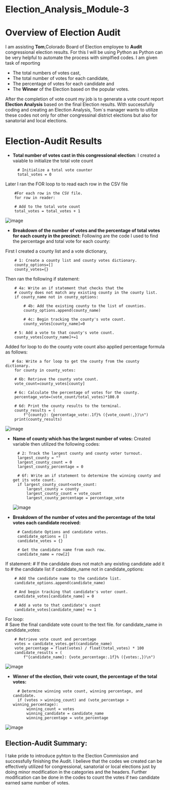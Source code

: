 # Election_Analysis_Module-3

# Overview of Election Audit
I am assisting **Tom**,Colorado Board of Election employee to **Audit** congressional election results. For this I will be using Python as Python can be very helpful to automate the process with simplfied codes. I am given task of reporting 
* The total numbers of votes cast,
* The total number of votes for each candidate,
* The percentage of votes for each candidate and
* The **Winner** of the Election based on the popular votes. 

After the completion of vote count my job is to generate a vote count report **Election Analysis** based on the final Election results. With successfully coding and creating an Election Analysis, Tom`s manager wants to utilize these codes not only for other congressinal district elections but also for sanatorial and local elections.

# Election-Audit Results


* **Total number of votes cast in this congressional election:**
I created a vaiable to initialize the total vote count 

        # Initialize a total vote counter 
        total_votes = 0

Later I ran the FOR loop to to read each row in the CSV file
   
        #For each row in the CSV file.
        for row in reader:
      
        # Add to the total vote count
        total_votes = total_votes + 1
        

![image](https://user-images.githubusercontent.com/105535250/176986469-ef8c697b-e3c6-4adc-bb73-5448dde126c7.png)


* **Breakdown of the number of votes and the percentage of total votes for each county in the precinct:**
Following are the code I used to find the percentage and total vote for each county:

First I created a county list and a vote dictionary,

        # 1: Create a county list and county votes dictionary.
        county_options=[]
        county_votes={}
        
 Then ran the following if statement:
 
        # 4a: Write an if statement that checks that the
        # county does not match any existing county in the county list.
        if county_name not in county_options:

            # 4b: Add the existing county to the list of counties.
            county_options.append(county_name)

            # 4c: Begin tracking the county's vote count.
            county_votes[county_name]=0

        # 5: Add a vote to that county's vote count.
        county_votes[county_name]+=1
        
  Added for loop to do the county vote count also applied percentage formula as follows:     

       # 6a: Write a for loop to get the county from the county dictionary.
        for county in county_votes:

        # 6b: Retrieve the county vote count.
        vote_count=county_votes[county]

        # 6c: Calculate the percentage of votes for the county.
        percentage_vote=(vote_count/total_votes)*100.0

        # 6d: Print the county results to the terminal.
        county_results = (
            f"{county}: {percentage_vote:.1f}% ({vote_count:,})\n")
        print(county_results)
       
![image](https://user-images.githubusercontent.com/105535250/176986833-af83017f-7ac3-41ef-91e8-06dac75416bd.png)

    
* **Name of county which has the largest number of votes:**
Created variable then utilized the following codes:

        # 2: Track the largest county and county voter turnout.
        largest_county = ""
        largest_county_count = 0
        largest_county_percentage = 0
        
        # 6f: Write an if statement to determine the winning county and get its vote count.
        if largest_county_count<vote_count:
            largest_county = county
            largest_county_count = vote_count
            largest_county_percentage = percentage_vote
            
  ![image](https://user-images.githubusercontent.com/105535250/176987270-03336bd5-3f94-4355-9925-0638c0ea9a29.png)



* **Breakdown of the number of votes and the percentage of the total votes each candidate received:**

        # Candidate Options and candidate votes.
        candidate_options = []
        candidate_votes = {}

        # Get the candidate name from each row.
        candidate_name = row[2]

If statement:
        # If the candidate does not match any existing candidate add it to
        # the candidate list
        if candidate_name not in candidate_options:

        # Add the candidate name to the candidate list.
        candidate_options.append(candidate_name)

        # And begin tracking that candidate's voter count.
        candidate_votes[candidate_name] = 0

        # Add a vote to that candidate's count
        candidate_votes[candidate_name] += 1
       
For loop:       
        # Save the final candidate vote count to the text file.
        for candidate_name in candidate_votes:

        # Retrieve vote count and percentage
        votes = candidate_votes.get(candidate_name)
        vote_percentage = float(votes) / float(total_votes) * 100
        candidate_results = (
            f"{candidate_name}: {vote_percentage:.1f}% ({votes:,})\n")
            
![image](https://user-images.githubusercontent.com/105535250/176987795-865b1ab0-dafd-453e-a78a-8be910fcf2a3.png)

* **Winner of the election, their vote count, the percentage of the total votes:**

        # Determine winning vote count, winning percentage, and candidate.
        if (votes > winning_count) and (vote_percentage > winning_percentage):
            winning_count = votes
            winning_candidate = candidate_name
            winning_percentage = vote_percentage

![image](https://user-images.githubusercontent.com/105535250/176987836-313753a9-fcd5-406e-9acf-17906cb6cb05.png)

## Election-Audit Summary: 
I take pride to introduce pyhton to the Election Commission and successfully finishing the Audit. I believe that the codes we created can be effectively utilized for congressional, sanatorial or local elections just by doing minor modification in the categories and the headers.
Further modification can be done in the codes to count the votes if two candidate earned same number of votes. 


